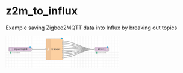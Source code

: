 # z2m_to_influx
Example saving Zigbee2MQTT data into Influx by breaking out topics

<img align="left" width="300" alt="CircuitSetup" src="https://github.com/tsaitsai/z2m_to_influx/blob/main/images/node-red_flow.jpg">
